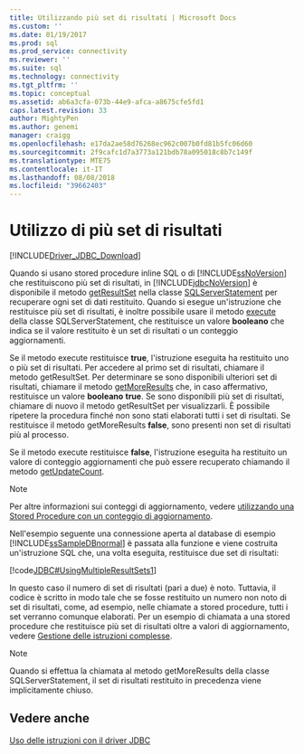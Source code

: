 ```yaml
---
title: Utilizzando più set di risultati | Microsoft Docs
ms.custom: ''
ms.date: 01/19/2017
ms.prod: sql
ms.prod_service: connectivity
ms.reviewer: ''
ms.suite: sql
ms.technology: connectivity
ms.tgt_pltfrm: ''
ms.topic: conceptual
ms.assetid: ab6a3cfa-073b-44e9-afca-a8675cfe5fd1
caps.latest.revision: 33
author: MightyPen
ms.author: genemi
manager: craigg
ms.openlocfilehash: e17da2ae58d76268ec962c007b0fd81b5fc06d60
ms.sourcegitcommit: 2f9cafc1d7a3773a121bdb78a095018c8b7c149f
ms.translationtype: MTE75
ms.contentlocale: it-IT
ms.lasthandoff: 08/08/2018
ms.locfileid: "39662403"
---
```

# <a name="using-multiple-result-sets"></a>Utilizzo di più set di risultati

[!INCLUDE[Driver_JDBC_Download](../../includes/driver_jdbc_download.md)]

Quando si usano stored procedure inline SQL o di [!INCLUDE[ssNoVersion](../../includes/ssnoversion_md.md)] che restituiscono più set di risultati, in [!INCLUDE[jdbcNoVersion](../../includes/jdbcnoversion_md.md)] è disponibile il metodo [getResultSet](../../connect/jdbc/reference/getresultset-method-sqlserverstatement.md) nella classe [SQLServerStatement](../../connect/jdbc/reference/sqlserverstatement-class.md) per recuperare ogni set di dati restituito. Quando si esegue un'istruzione che restituisce più set di risultati, è inoltre possibile usare il metodo [execute](../../connect/jdbc/reference/execute-method-sqlserverstatement.md) della classe SQLServerStatement, che restituisce un valore **booleano** che indica se il valore restituito è un set di risultati o un conteggio aggiornamenti.

Se il metodo execute restituisce **true**, l'istruzione eseguita ha restituito uno o più set di risultati. Per accedere al primo set di risultati, chiamare il metodo getResultSet. Per determinare se sono disponibili ulteriori set di risultati, chiamare il metodo [getMoreResults](../../connect/jdbc/reference/getmoreresults-method-sqlserverstatement.md) che, in caso affermativo, restituisce un valore **booleano** **true**. Se sono disponibili più set di risultati, chiamare di nuovo il metodo getResultSet per visualizzarli. È possibile ripetere la procedura finché non sono stati elaborati tutti i set di risultati. Se restituisce il metodo getMoreResults **false**, sono presenti non set di risultati più al processo.

Se il metodo execute restituisce **false**, l'istruzione eseguita ha restituito un valore di conteggio aggiornamenti che può essere recuperato chiamando il metodo [getUpdateCount](../../connect/jdbc/reference/getupdatecount-method-sqlserverstatement.md).

> [!NOTE]  
> Per altre informazioni sui conteggi di aggiornamento, vedere [utilizzando una Stored Procedure con un conteggio di aggiornamento](../../connect/jdbc/using-a-stored-procedure-with-an-update-count.md).

Nell'esempio seguente una connessione aperta al database di esempio [!INCLUDE[ssSampleDBnormal](../../includes/sssampledbnormal_md.md)] è passata alla funzione e viene costruita un'istruzione SQL che, una volta eseguita, restituisce due set di risultati:

[!code[JDBC#UsingMultipleResultSets1](../../connect/jdbc/codesnippet/Java/using-multiple-result-sets_1.java)]

In questo caso il numero di set di risultati (pari a due) è noto. Tuttavia, il codice è scritto in modo tale che se fosse restituito un numero non noto di set di risultati, come, ad esempio, nelle chiamate a stored procedure, tutti i set verranno comunque elaborati. Per un esempio di chiamata a una stored procedure che restituisce più set di risultati oltre a valori di aggiornamento, vedere [Gestione delle istruzioni complesse](../../connect/jdbc/handling-complex-statements.md).

> [!NOTE]  
> Quando si effettua la chiamata al metodo getMoreResults della classe SQLServerStatement, il set di risultati restituito in precedenza viene implicitamente chiuso.

## <a name="see-also"></a>Vedere anche

[Uso delle istruzioni con il driver JDBC](../../connect/jdbc/using-statements-with-the-jdbc-driver.md)

